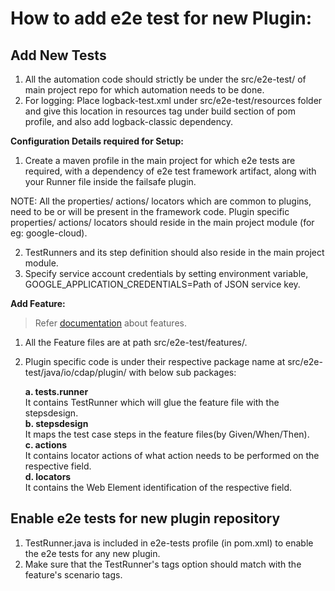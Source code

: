 # How to add e2e test for new Plugin:

## Add New Tests

1. All the automation code should strictly be under the src/e2e-test/ of main project repo for which automation needs to be done.
2. For logging: Place logback-test.xml under src/e2e-test/resources folder and give this location in resources tag under build section of pom profile, and also add logback-classic dependency.

**Configuration Details required for Setup:**

1. Create a maven profile in the main project for which e2e tests are required, with a dependency of e2e test framework artifact, along with your Runner file inside the failsafe plugin.

NOTE: All the properties/ actions/ locators which are common to plugins, need to be or will be present in the framework code. Plugin specific properties/ actions/ locators should reside in the main project module (for eg: google-cloud).

2. TestRunners and its step definition should also reside in the main project module.
3. Specify service account credentials by setting environment variable, GOOGLE_APPLICATION_CREDENTIALS=Path of JSON service key.

**Add Feature:**
>Refer [documentation](https://cucumber.io/docs/gherkin/reference/) about features.

1. All the Feature files are at path src/e2e-test/features/.
2. Plugin specific code is under their respective package name at src/e2e-test/java/io/cdap/plugin/ with below sub packages:

   **a. tests.runner**</br>It contains TestRunner which will glue the feature file with the stepsdesign.</br>
   **b. stepsdesign**</br>It maps the test case steps in the feature files(by Given/When/Then).</br>
   **c. actions**</br>It contains locator actions of what action needs to be performed on the respective field.</br>
   **d. locators**</br>It contains the Web Element identification of the respective field.

## Enable e2e tests for new plugin repository

1. TestRunner.java is included in e2e-tests profile (in pom.xml) to enable the e2e tests for any new plugin.
2. Make sure that the TestRunner's tags option should match with the feature's scenario tags.
